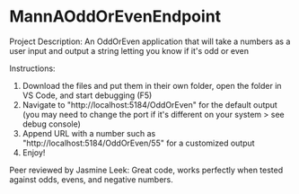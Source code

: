 # MannAOddOrEvenEndpoint

Project Description:
An OddOrEven application that will take a numbers as a user input and output a string letting you know if it's odd or even

Instructions:
1. Download the files and put them in their own folder, open the folder in VS Code, and start debugging (F5)
2. Navigate to "http://localhost:5184/OddOrEven" for the default output (you may need to change the port if it's different on your system > see debug console)
3. Append URL with a number such as "http://localhost:5184/OddOrEven/55" for a customized output
4. Enjoy!

Peer reviewed by Jasmine Leek: Great code, works perfectly when tested against odds, evens, and negative numbers.